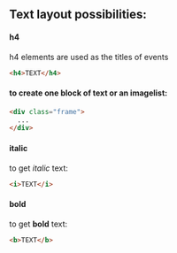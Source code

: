 ## Text layout possibilities:

#### h4
h4 elements are used as the titles of events
```html
<h4>TEXT</h4>
```
#### to create one block of text or an imagelist:
```html
<div class="frame">
  ...
</div>
```

#### italic
to get *italic* text:
```html
<i>TEXT</i>
```

#### bold
to get **bold** text:
```html
<b>TEXT</b>
```
